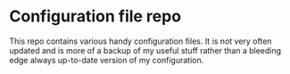 # Configuration file repo

This repo contains various handy configuration files.
It is not very often updated and is more of a backup of my useful stuff  rather than a bleeding edge always up-to-date version of my configuration.
